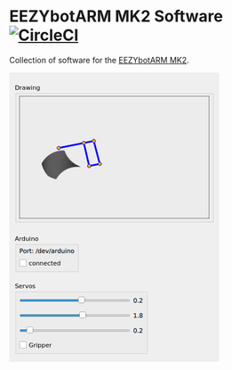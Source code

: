# EEZYbotARM MK2 Software [![CircleCI](https://circleci.com/gh/justbuchanan/eezybotarm-mk2-software.svg?style=svg)](https://circleci.com/gh/justbuchanan/eezybotarm-mk2-software)

Collection of software for the [EEZYbotARM MK2](http://www.thingiverse.com/thing:1454048).

![Screenshot](doc/screenshot.png)
